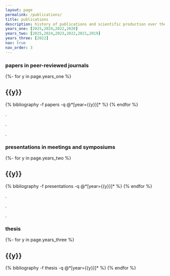 ```yaml
---
layout: page
permalink: /publications/
title: publications
description: history of publications and scientific production over the years
years_one: [2025,2024,2022,2020]
years_two: [2025,2024,2023,2022,2021,2019]
years_three: [2022]
nav: true
nav_order: 3
---
```

<!-- ↓ papers in peer-reviewed journals -->
<h3 class="mt-4">papers in peer-reviewed journals</h3>
<!-- _pages/publications.md -->
<div class="publications">

{%- for y in page.years_one %}
  <h2 class="year">{{y}}</h2>
  {% bibliography -f papers -q @*[year={{y}}]* %}
{% endfor %}

</div>


.


.


.


<!-- ↓ presentations in meetings and symposiums -->
<h3 class="mt-4">presentations in meetings and symposiums</h3>
<div class="publications">

{%- for y in page.years_two %}
  <h2 class="year">{{y}}</h2>
  {% bibliography -f presentations -q @*[year={{y}}]* %}
{% endfor %}

</div>


.


.


.


<!-- ↓ thesis -->
<h3 class="mt-4">thesis</h3>
<div class="publications">

{%- for y in page.years_three %}
  <h2 class="year">{{y}}</h2>
  {% bibliography -f thesis -q @*[year={{y}}]* %}
{% endfor %}

</div>